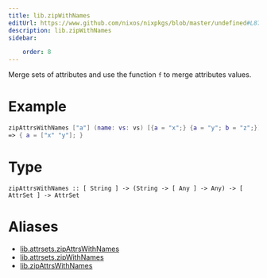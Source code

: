 ```yaml
---
title: lib.zipWithNames
editUrl: https://www.github.com/nixos/nixpkgs/blob/master/undefined#L879C5
description: lib.zipWithNames
sidebar:

    order: 8
---
```


Merge sets of attributes and use the function `f` to merge attributes
values.

# Example

```nix
zipAttrsWithNames ["a"] (name: vs: vs) [{a = "x";} {a = "y"; b = "z";}]
=> { a = ["x" "y"]; }
```

# Type

```
zipAttrsWithNames :: [ String ] -> (String -> [ Any ] -> Any) -> [ AttrSet ] -> AttrSet
```


# Aliases

- [lib.attrsets.zipAttrsWithNames](/nix-doc-comments/reference/lib/attrsets/lib-attrsets-zipattrswithnames)
- [lib.attrsets.zipWithNames](/nix-doc-comments/reference/lib/attrsets/lib-attrsets-zipwithnames)
- [lib.zipAttrsWithNames](/nix-doc-comments/reference/lib/lib-zipattrswithnames)


